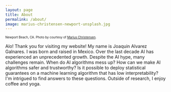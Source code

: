 ```yaml
---
layout: page
title: About
permalink: /about/
image: marius-christensen-newport-unsplash.jpg
---
```


<sub><sup>Newport Beach, CA. Photo by courtesy of  [Marius Christensen](https://unsplash.com/@mariuschristensen).</sup></sub>


Alo! Thank you for visiting my website! My name is Joaquin Alvarez Galnares. I was born and raised in Mexico. 
Over the last decade AI has experienced an unprecedented growth. Despite the AI hype, many challenges remain. When do AI algorithms mess up? How can we make AI algorithms safer and trustworthy? Is it possible to deploy statistical guarantees on a machine learning algorithm that has low interpretability? I'm intrigued to find answers to these questions. Outside of research, I enjoy coffee and yoga.


<!---  By courtesy of https://unsplash.com/@mariuschristensen, Marius Christensen. -->
